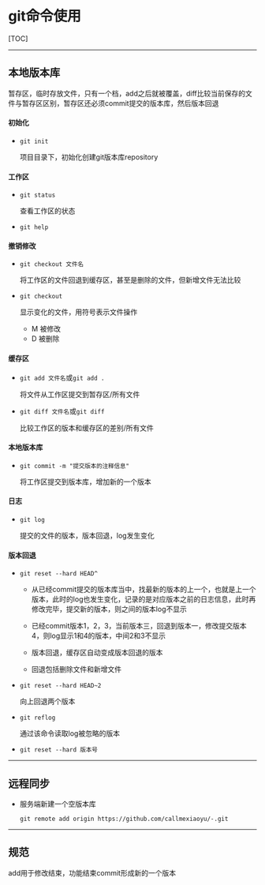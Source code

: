 # git命令使用

[TOC]

***

## 本地版本库

暂存区，临时存放文件，只有一个档，add之后就被覆盖，diff比较当前保存的文件与暂存区区别，暂存区还必须commit提交的版本库，然后版本回退

#### 初始化

+ `git init`

  项目目录下，初始化创建git版本库repository

#### 工作区

+ `git status`

  查看工作区的状态

+ `git help`

#### 撤销修改

+ `git checkout 文件名`

  将工作区的文件回退到缓存区，甚至是删除的文件，但新增文件无法比较

+ `git checkout`

  显示变化的文件，用符号表示文件操作

  + M 被修改
  + D 被删除

#### 缓存区

- `git add 文件名`或`git add .`

  将文件从工作区提交到暂存区/所有文件

- `git diff 文件名`或`git diff`

  比较工作区的版本和缓存区的差别/所有文件

#### 本地版本库

+ `git commit -m "提交版本的注释信息"`

  将工作区提交到版本库，增加新的一个版本

#### 日志

+ `git log`

  提交的文件的版本，版本回退，log发生变化

#### 版本回退

+ `git reset --hard HEAD^`

  + 从已经commit提交的版本库当中，找最新的版本的上一个，也就是上一个版本，此时的log也发生变化，记录的是对应版本之前的日志信息，此时再修改完毕，提交新的版本，则之间的版本log不显示

  + 已经commit版本1，2，3，当前版本三，回退到版本一，修改提交版本4，则log显示1和4的版本，中间2和3不显示
  + 版本回退，缓存区自动变成版本回退的版本
  + 回退包括删除文件和新增文件

+ `git reset --hard HEAD~2`

  向上回退两个版本

+ `git reflog`

  通过该命令读取log被忽略的版本

+ `git reset --hard 版本号`

***

## 远程同步

+ 服务端新建一个空版本库

  `git remote add origin https://github.com/callmexiaoyu/-.git`

***

## 规范

add用于修改结束，功能结束commit形成新的一个版本
